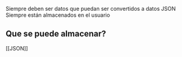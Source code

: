 Siempre deben ser datos que puedan ser convertidos a datos JSON
Siempre están almacenados en el usuario
## Que se puede almacenar?

[[JSON]]